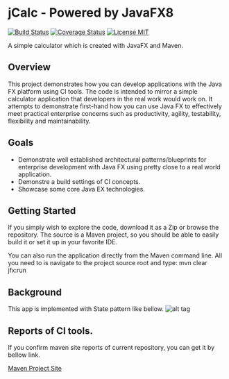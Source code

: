 # jCalc - Powered by JavaFX8

[![Build Status](https://travis-ci.org/nimzo6689/jCalc.svg?branch=master)](https://travis-ci.org/nimzo6689/jCalc)
[![Coverage Status](https://coveralls.io/repos/github/nimzo6689/jCalc/badge.svg?branch=master)](https://coveralls.io/github/nimzo6689/jCalc?branch=master)
[![License MIT](https://img.shields.io/badge/license-MIT-blue.svg)](https://github.com/nimzo6689/jCalc/blob/master/LICENSE)

A simple calculator which is created with JavaFX and Maven. 

## Overview

This project demonstrates how you can develop applications with the Java FX platform using CI tools. The code is intended to mirror a simple calculator application that developers in the real work would work on. It attempts to demonstrate first-hand how you can use Java FX to effectively meet practical enterprise concerns such as productivity, agility, testability, flexibility and maintainability.

## Goals

- Demonstrate well established architectural patterns/blueprints for enterprise development with Java FX using pretty close to a real world application.
- Demonstre a build settings of CI concepts.
- Showcase some core Java EX technologies.

## Getting Started

If you simply wish to explore the code, download it as a Zip or browse the repository.
The source is a Maven project, so you should be able to easily build it or set it up in your favorite IDE.

You can also run the application directly from the Maven command line. All you need to is navigate to the project source root and type: mvn clear jfx:run

## Background

This app is implemented with State pattern like bellow.
![alt tag](https://raw.githubusercontent.com/nimzo6689/jCalc/master/documents/ICalcSate.png)

## Reports of CI tools.

If you confirm maven site reports of current repository, you can get it by bellow link.

[Maven Project Site](https://nimzo6689.github.io/jCalc/site/)
